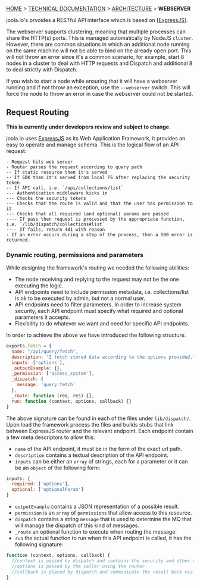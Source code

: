 [HOME](Home) > [TECHNICAL DOCUMENTATION](technical-documentation) > [ARCHITECTURE](architecture) > **WEBSERVER**

joola.io's prvoides a RESTful API interface which is based on [[ExpressJS]].

The webserver supports clustering, meaning that multiple processes can share the HTTP(s) ports. This is managed automatically by NodeJS `cluster`.
However, there are common situations in which an additional node running on the same machine will not be able to bind on the already open port. This will not throw an
error since it's a common scenario, for example, start 8 nodes in a cluster to deal with HTTP requests and Dispatch and additional 8 to deal strictly with Dispatch.

If you wish to start a node while ensuring that it will have a webserver running and if not throw an exception, use the `--webserver` switch. This will force the node to throw an error in case the webserver could not be started.

## Request Routing
>
**This is currently under developers review and subject to change**.

joola.io uses [ExpressJS] as its Web Application Framework, it provides an easy to operate and manage schema.
This is the logical flow of an API request:
```
- Request hits web server
- Router parses the request according to query path
-- If static resource then it's served
-- If SDK then it's served from local FS after replacing the security token
-- If API call, i.e. `/api/collections/list`
--- Authentication middleware kicks in
--- Checks the security tokens
--- Checks that the route is valid and that the user has permission to it
--- Checks that all required (and optional) params are passed
---- If pass then request is processed by the appropriate function, i.e. `/lib/dispatch/collections#list`
---- If fails, return 401 with reason
- If an error occurs during a step of the process, then a 500 error is returned.
```

### Dynamic routing, permissions and parameters
While designing the framework's routing we needed the following abilities:
- The node receiving and replying to the request may not be the one executing the logic.
- API endpoints need to include permission metadata, i.e. collections/list is ok to be executed by admin, but not a normal user.
- API endpoints need to filter parameters. In order to increase system security, each API endpoint must specify what required and optional parameters it accepts.
- Flexibility to do whatever we want and need for specific API endpoints.

In order to achieve the above we have introduced the following structure.
```js
exports.fetch = {
  name: "/api/query/fetch",
  description: "I fetch stored data according to the options provided.",
  inputs: ['options'],
  _outputExample: {},
  _permission: ['access_system'],
  _dispatch: {
    message: 'query:fetch'
  },
  _route: function (req, res) {},
  run: function (context, options, callback) {}
}
```
The above signature can be found in each of the files under `lib/dispatch/`. Upon load the framework process the files and builds stubs that link between ExpressJS router and the relevant endpoint. Each endpoint contain a few meta descriptors to allow this:

- `name` of the API endpoint, it must be in the form of the exact url path.
- `description` contains a textual description of the API endpoint.
- `inputs` can be either an `array` of strings, each for a parameter or it can be an `object` of the following form:
```js
inputs: {
  required: ['options'],
  optional: ['optionalParam']
}
```
- `outputExample` contains a JSON representation of a possible result.
- `permission` is an `array` of `permissions` that allow access to this resource.
- `dispatch` contains a string `message` that is used to determine the MQ that will manage the dispatch of this kind of messages.
- `_route` an optional function to execute when routing the message.
- `run` the actual function to run when this API endpoint is called, it has the following signature:
```js
function (context, options, callback) {
  //context is passed by dispatch and contains the security and other context details.
  //options is passed by the caller using the router
  //callback is placed by dispatch and communicate the result back via MQ
}
```



[ExpressJS]: http://expressjs.com